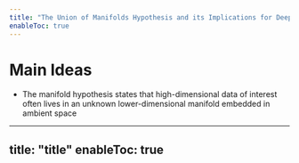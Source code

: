 ```yaml
---
title: "The Union of Manifolds Hypothesis and its Implications for Deep Generative Modelling"
enableToc: true
---
```



# Main Ideas

- The manifold hypothesis states that high-dimensional data of interest often lives in an unknown lower-dimensional manifold embedded in ambient space
- ---
title: "title"
enableToc: true
---